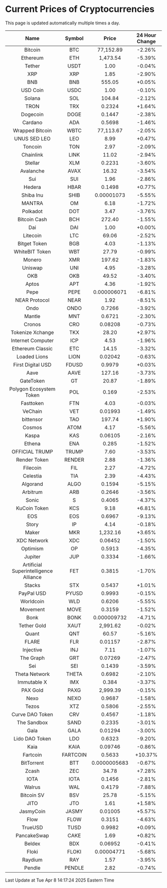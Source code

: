 # Current Prices of Cryptocurrencies
This page is updated automatically multiple times a day.

| Name | Symbol | Price | 24 Hour Change |
| :---: |:---:| :---: | :---: |
| Bitcoin | BTC | 77,152.89 | -2.26% |
| Ethereum | ETH | 1,473.54 | -5.39% |
| Tether | USDT | 1.00 | -0.04% |
| XRP | XRP | 1.85 | -2.90% |
| BNB | BNB | 555.05 | +0.05% |
| USD Coin | USDC | 1.00 | -0.10% |
| Solana | SOL | 104.84 | -2.12% |
| TRON | TRX | 0.2324 | +1.64% |
| Dogecoin | DOGE | 0.1447 | -2.38% |
| Cardano | ADA | 0.5698 | -1.46% |
| Wrapped Bitcoin | WBTC | 77,113.67 | -2.05% |
| UNUS SED LEO | LEO | 8.99 | +0.47% |
| Toncoin | TON | 2.97 | -2.09% |
| Chainlink | LINK | 11.02 | -2.94% |
| Stellar | XLM | 0.2231 | -3.60% |
| Avalanche | AVAX | 16.32 | -3.54% |
| Sui | SUI | 1.96 | -2.86% |
| Hedera | HBAR | 0.1498 | +0.77% |
| Shiba Inu | SHIB | 0.00001073 | -5.55% |
| MANTRA | OM | 6.18 | -1.72% |
| Polkadot | DOT | 3.47 | -3.76% |
| Bitcoin Cash | BCH | 272.40 | -1.55% |
| Dai | DAI | 1.00 | +0.00% |
| Litecoin | LTC | 69.06 | -2.52% |
| Bitget Token | BGB | 4.03 | -1.13% |
| WhiteBIT Token | WBT | 27.79 | -0.99% |
| Monero | XMR | 197.62 | -1.83% |
| Uniswap | UNI | 4.95 | -3.28% |
| OKB | OKB | 49.52 | -3.40% |
| Aptos | APT | 4.36 | -1.92% |
| Pepe | PEPE | 0.000006071 | -6.81% |
| NEAR Protocol | NEAR | 1.92 | -8.51% |
| Ondo | ONDO | 0.7266 | -3.92% |
| Mantle | MNT | 0.6721 | -2.30% |
| Cronos | CRO | 0.08208 | -0.73% |
| Tokenize Xchange | TKX | 28.20 | +2.97% |
| Internet Computer | ICP | 4.53 | -1.96% |
| Ethereum Classic | ETC | 14.15 | -3.32% |
| Loaded Lions | LION | 0.02042 | -0.63% |
| First Digital USD | FDUSD | 0.9979 | +0.03% |
| Aave | AAVE | 127.16 | -3.73% |
| GateToken | GT | 20.87 | -1.89% |
| Polygon Ecosystem Token | POL | 0.169 | -2.53% |
| Fasttoken | FTN | 4.03 | -0.03% |
| VeChain | VET | 0.01993 | -1.49% |
| bittensor | TAO | 197.74 | +1.90% |
| Cosmos | ATOM | 4.17 | -5.56% |
| Kaspa | KAS | 0.06105 | -2.16% |
| Ethena | ENA | 0.285 | -1.52% |
| OFFICIAL TRUMP | TRUMP | 7.60 | -3.53% |
| Render Token | RENDER | 2.88 | -1.36% |
| Filecoin | FIL | 2.27 | -4.72% |
| Celestia | TIA | 2.39 | -4.43% |
| Algorand | ALGO | 0.1594 | -5.15% |
| Arbitrum | ARB | 0.2646 | -3.56% |
| Sonic | S | 0.4065 | -4.37% |
| KuCoin Token | KCS | 9.18 | +6.81% |
| EOS | EOS | 0.6967 | -9.13% |
| Story | IP | 4.14 | -0.18% |
| Maker | MKR | 1,232.16 | +3.65% |
| XDC Network | XDC | 0.06452 | -1.50% |
| Optimism | OP | 0.5913 | -4.35% |
| Jupiter | JUP | 0.3334 | -1.66% |
| Artificial Superintelligence Alliance | FET | 0.3815 | -1.70% |
| Stacks | STX | 0.5437 | +1.01% |
| PayPal USD | PYUSD | 0.9993 | -0.15% |
| Worldcoin | WLD | 0.6206 | -5.55% |
| Movement | MOVE | 0.3159 | -1.52% |
| Bonk | BONK | 0.000009732 | -4.71% |
| Tether Gold | XAUT | 2,991.62 | -0.02% |
| Quant | QNT | 60.57 | -5.16% |
| FLARE | FLR | 0.01157 | -2.87% |
| Injective | INJ | 7.11 | -1.07% |
| The Graph | GRT | 0.07269 | -2.47% |
| Sei | SEI | 0.1439 | -3.59% |
| Theta Network | THETA | 0.6982 | -2.10% |
| Immutable X | IMX | 0.384 | -3.37% |
| PAX Gold | PAXG | 2,999.39 | -0.15% |
| Nexo | NEXO | 0.9687 | -1.58% |
| Tezos | XTZ | 0.5806 | -2.55% |
| Curve DAO Token | CRV | 0.4567 | -1.18% |
| The Sandbox | SAND | 0.2335 | -3.01% |
| Gala | GALA | 0.01294 | -3.00% |
| Lido DAO Token | LDO | 0.6323 | -9.20% |
| Kaia | KAIA | 0.09746 | -0.86% |
| Fartcoin | FARTCOIN | 0.5633 | +10.37% |
| BitTorrent | BTT | 0.0000005683 | -0.67% |
| Zcash | ZEC | 34.78 | +7.28% |
| IOTA | IOTA | 0.1456 | -2.81% |
| Walrus | WAL | 0.4179 | -7.88% |
| Bitcoin SV | BSV | 25.78 | -5.15% |
| JITO | JTO | 1.61 | +1.58% |
| JasmyCoin | JASMY | 0.01005 | +5.57% |
| Flow | FLOW | 0.3151 | -4.63% |
| TrueUSD | TUSD | 0.9982 | +0.09% |
| PancakeSwap | CAKE | 1.69 | +0.82% |
| Beldex | BDX | 0.06952 | -0.41% |
| Floki | FLOKI | 0.00004771 | -5.68% |
| Raydium | RAY | 1.57 | -3.95% |
| Pendle | PENDLE | 2.82 | -0.74% |

Last Update at Tue Apr  8 14:17:24 2025 Eastern Time